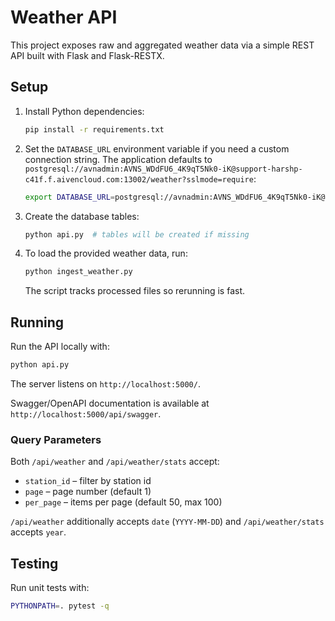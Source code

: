 <!-- Setup, usage, and testing guide for the Weather API serving raw and aggregated weather data -->

# Weather API

This project exposes raw and aggregated weather data via a simple REST API built with Flask and Flask-RESTX.

## Setup

1. Install Python dependencies:
   ```bash
   pip install -r requirements.txt
   ```
2. Set the `DATABASE_URL` environment variable if you need a custom connection string. The application defaults to `postgresql://avnadmin:AVNS_WDdFU6_4K9qT5Nk0-iK@support-harshp-c41f.f.aivencloud.com:13002/weather?sslmode=require`:
   ```bash
   export DATABASE_URL=postgresql://avnadmin:AVNS_WDdFU6_4K9qT5Nk0-iK@support-harshp-c41f.f.aivencloud.com:13002/weather?sslmode=require
   ```
3. Create the database tables:
   ```bash
   python api.py  # tables will be created if missing
   ```
4. To load the provided weather data, run:
   ```bash
   python ingest_weather.py
   ```
   The script tracks processed files so rerunning is fast.

## Running

Run the API locally with:
```bash
python api.py
```
The server listens on `http://localhost:5000/`.

Swagger/OpenAPI documentation is available at `http://localhost:5000/api/swagger`.

### Query Parameters

Both `/api/weather` and `/api/weather/stats` accept:
- `station_id` – filter by station id
- `page` – page number (default 1)
- `per_page` – items per page (default 50, max 100)

`/api/weather` additionally accepts `date` (`YYYY-MM-DD`) and `/api/weather/stats` accepts `year`.

## Testing

Run unit tests with:
```bash
PYTHONPATH=. pytest -q
```

